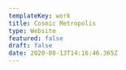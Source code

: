 ```yaml
---
templateKey: work
title: Cosmic Metropolis
type: Website
featured: false
draft: false
date: 2020-08-13T14:16:46.365Z
---
```

